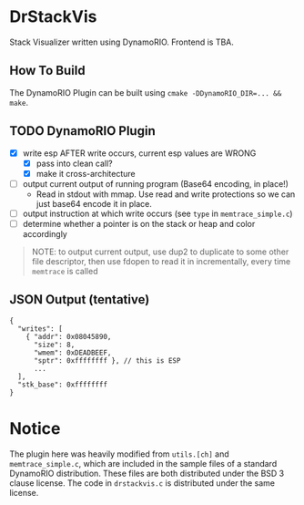 DrStackVis
==========

Stack Visualizer written using DynamoRIO. Frontend is TBA.

## How To Build
The DynamoRIO Plugin can be built using `cmake -DDynamoRIO_DIR=... && make`.

## TODO DynamoRIO Plugin
* [x] write esp AFTER write occurs, current esp values are WRONG
  * [x] pass into clean call?
  * [x] make it cross-architecture
* [ ] output current output of running program (Base64 encoding, in place!)
  * Read in stdout with mmap. Use read and write protections so we can just
    base64 encode it in place.
* [ ] output instruction at which write occurs (see `type` in `memtrace_simple.c`)
* [ ] determine whether a pointer is on the stack or heap and color accordingly

> NOTE: to output current output, use dup2 to duplicate to
> some other file descriptor, then use fdopen to read it in
> incrementally, every time `memtrace` is called

## JSON Output (tentative)

```
{
  "writes": [
    { "addr": 0x08045890,
      "size": 8,
      "wmem": 0xDEADBEEF,
      "sptr": 0xffffffff }, // this is ESP
      ...
  ],
  "stk_base": 0xffffffff
}
```

# Notice
The plugin here was heavily modified from `utils.[ch]` and `memtrace_simple.c`,
which are included in the sample files of a standard DynamoRIO distribution.
These files are both distributed under the BSD 3 clause license. The code in
`drstackvis.c` is distributed under the same license.
